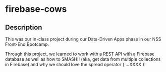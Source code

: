 # firebase-cows


## Description
This was our in-class project during our Data-Driven Apps phase in our NSS Front-End Bootcamp. 

Through this project, we learned to work with a REST API with a Firebase database as well as how to SMASH!! (aka, get data from multiple collections in Firebase) and why we should love the spread operator { ...XXXX }!
